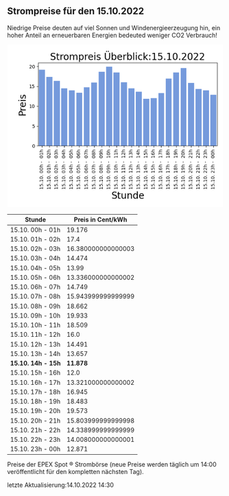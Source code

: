 
## Strompreise für den 15.10.2022

Niedrige Preise deuten auf viel Sonnen und Windenergieerzeugung hin, ein hoher Anteil an erneuerbaren Energien bedeuted weniger CO2 Verbrauch!

![Strompreis übersicht](imgs/strompreis_uebersicht.png)

| Stunde | Preis in Cent/kWh |
|---|---|
| 15.10. 00h -  01h | 19.176 | 
| 15.10. 01h -  02h | 17.4 | 
| 15.10. 02h -  03h | 16.380000000000003 | 
| 15.10. 03h -  04h | 14.474 | 
| 15.10. 04h -  05h | 13.99 | 
| 15.10. 05h -  06h | 13.336000000000002 | 
| 15.10. 06h -  07h | 14.749 | 
| 15.10. 07h -  08h | 15.943999999999999 | 
| 15.10. 08h -  09h | 18.662 | 
| 15.10. 09h -  10h | 19.933 | 
| 15.10. 10h -  11h | 18.509 | 
| 15.10. 11h -  12h | 16.0 | 
| 15.10. 12h -  13h | 14.491 | 
| 15.10. 13h -  14h | 13.657 | 
| **15.10. 14h -  15h** | **11.878** | 
| 15.10. 15h -  16h | 12.0 | 
| 15.10. 16h -  17h | 13.321000000000002 | 
| 15.10. 17h -  18h | 16.945 | 
| 15.10. 18h -  19h | 18.483 | 
| 15.10. 19h -  20h | 19.573 | 
| 15.10. 20h -  21h | 15.803999999999998 | 
| 15.10. 21h -  22h | 14.338999999999999 | 
| 15.10. 22h -  23h | 14.008000000000001 | 
| 15.10. 23h -  00h | 12.871 | 

Preise der EPEX Spot ® Strombörse (neue Preise werden täglich um 14:00 veröffentlicht für den kompletten nächsten Tag).

letzte Aktualisierung:14.10.2022 14:30